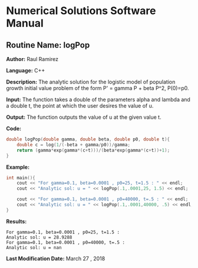 # Numerical Solutions Software Manual

## **Routine Name:** logPop

**Author:** Raul Ramirez

**Language:** C++

**Description:** The analytic solution for the logistic model of population growth initial value problem of the form P' = gamma P + beta P^2, P(0)=p0.

**Input:**  The function takes a double of the parameters alpha and lambda and a double t, the point at which the user desires the value of u. 

**Output:** The function outputs the value of u at the given value t.  

**Code:**
```C++
double logPop(double gamma, double beta, double p0, double t){
    double c = log(1/(-beta + gamma/p0))/gamma;
    return (gamma*exp(gamma*(c+t)))/(beta*exp(gamma*(c+t))+1);
}
```

**Example:**
```C++
int main(){
    cout << "For gamma=0.1, beta=0.0001 , p0=25, t=1.5 : " << endl;
    cout << "Analytic sol: u = " << logPop(.1,.0001,25, 1.5) << endl;

    cout << "For gamma=0.1, beta=0.0001 , p0=40000, t=.5 : " << endl;
    cout << "Analytic sol: u = " << logPop(.1,.0001,40000, .5) << endl;
}
```

**Results:**  
```
For gamma=0.1, beta=0.0001 , p0=25, t=1.5 : 
Analytic sol: u = 28.9288
For gamma=0.1, beta=0.0001 , p0=40000, t=.5 : 
Analytic sol: u = nan
```

**Last Modification Date:** March 27 , 2018
